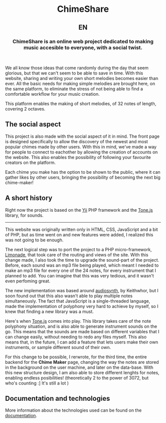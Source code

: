 <p align="center">
    <!--<img src="https://photos.app.goo.gl/usoDHrByVaEMfTXG8" height="100px"> -->
    <h1 align="center">ChimeShare</h1>
</p>


<h2 align="center">EN</h2>
<h3 align="center">ChimeShare is an online web project dedicated to making music accesible to everyone, with a social twist. </h3>
<br>

We all know those ideas that come randomly during the day that seem glorious, but that we can't seem to be able to save in time. With this website, sharing and writing your own short melodies becomes easier than ever.
All the basic needs for making simple melodies are brought here, on the same platform, to eliminate the stress of not being able to find a comfortable workflow for your music creation.

This platform enables the making of short melodies, of 32 notes of length, covering 2 octaves.

<h2>The social aspect</h2>

This project is also made with the social aspect of it in mind. The front page is designed specifically to allow the discovery of the newest and most popular chimes made by other users. With this in mind, we've made a way for people to 
connect to eachother by allowing the creation of accounts on the website. This also enables the possibility of following your favourite creators on the platform.

Each chime you make has the option to be shown to the public, where it can gather likes by other users, bringing the possibility of becoming the next big chime-maker!

<h2>A short history</h2>

Right now the project is based on the [Yii](https://www.yiiframework.com/) PHP framework and the [Tone.js](https://tonejs.github.io/) library, for sounds.

----------------

This website was originally written only in HTML, CSS, JavaScript and a bit of PHP, but as time went on and new features were added, I realized this was not going to be enough.

The next logical step was to port the project to a PHP micro-framework, [Limonade](http://limonade-php.github.io/), that took care of the routing and views of the site. With this change made, I also took the
time to upgrade the sound-part of the project. Before, each sound was an mp3 file being played, which meant I needed to make an mp3 file for every one of the 24 notes, for every instrument that I planned to add.
You can imagine that this was very tedious, and it wasn't even perfoming great. 

The new implementation was based around [audiosynth](https://github.com/keithwhor/audiosynth), by Keithwhor, but I soon found out
that this also wasn't able to play multiple notes simultaneously. The fact that JavaScript is a single-threaded language, made the implementation of polyphony very hard to achieve by myself, so I knew that finding a new library was a must.

Here's when [Tone.js](https://tonejs.github.io/) comes into play. This library takes care of the note polyphony situation, and is also able to generate instrument sounds on the go. This means that the sounds are made based on
different variables that I can change easily, without needing to redo any files myself. This also means that, in the future, I can add a feature that lets users make their own instruments, or sample different sound of their own.

For this change to be possible, I rerwrote, for the third time, the entire backend for the <b>Chime Maker</b> page, changing the way the notes are stored in the background on the user machine, and later on the data-base.
With this new structure design, I am also able to store different lenghts for notes, enabling endless posibilities! (theoretically 2 to the power of 3072, but who's counting :] It's still a lot )

<h2>Documentation and technologies</h2>

More information about the technologies used can be found on the [documentation](docs/documentation.md).
